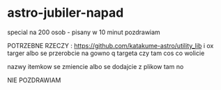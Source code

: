 # astro-jubiler-napad
special na 200 osob - pisany w 10 minut pozdrawiam

POTRZEBNE RZECZY : https://github.com/katakume-astro/utility_lib i  ox targer albo se przerobcie na gowno q targeta czy tam cos co wolicie

nazwy itemkow se zmiencie albo se dodajcie z plikow tam no


NIE POZDRAWIAM
